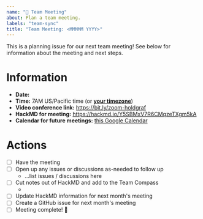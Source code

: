 ```yaml
---
name: "📅 Team Meeting"
about: Plan a team meeting.
labels: "team-sync"
title: "Team Meeting: <MMMMM YYYY>"
---
```


This is a planning issue for our next team meeting! See below for information about the meeting and next steps.

# Information

- **Date:** <YYYY-MM-DD>
- **Time:** 7AM US/Pacific time (or [**your timezone**](https://arewemeetingyet.com/Los%20Angeles/<YYYY-MM-DD>/07:00/2i2c%20Team%20Meeting#eyJ1cmwiOiJodHRwczovL2hhY2ttZC5pby9ZNVNCTXhWN1I2Q01xemVUWGdtNWtBIn0=))
- **Video conference link:** https://bit.ly/zoom-holdgraf
- **HackMD for meeting:** https://hackmd.io/Y5SBMxV7R6CMqzeTXgm5kA
- **Calendar for future meetings:** [this Google Calendar](https://calendar.google.com/calendar/embed?src=c_4hjjouojd8psql9i1a8nd1uff4%40group.calendar.google.com&ctz=America%2FLos_Angeles)

# Actions

- [ ] Have the meeting
- [ ] Open up any issues or discussions as-needed to follow up
  - ...list issues / discussions here
- [ ] Cut notes out of HackMD and add to the Team Compass
  - <PR link here> 
- [ ] Update HackMD information for next month's meeting
- [ ] Create a GitHub issue for next month's meeting
- [ ] Meeting complete! 🎉 